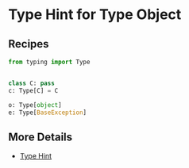 # Type Hint for Type Object

## Recipes

```python
from typing import Type


class C: pass
c: Type[C] = C

o: Type[object]
e: Type[BaseException]
```

## More Details

- [Type Hint](https://leven-cn.github.io/python-cookbook/cookbook/core/type_hint/type_hint)
